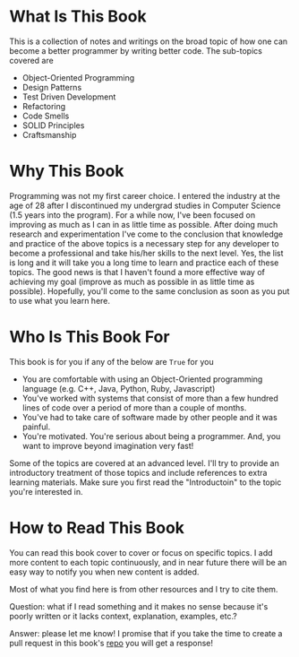 # What Is This Book

This is a collection of notes and writings on the broad topic of how one can become a better programmer by writing better code. The sub-topics covered are

* Object-Oriented Programming
* Design Patterns
* Test Driven Development
* Refactoring
* Code Smells
* SOLID Principles
* Craftsmanship

# Why This Book

Programming was not my first career choice. I entered the industry at the age of 28 after I discontinued my undergrad studies in Computer Science \(1.5 years into the program\). For a while now, I've been focused on improving as much as I can in as little time as possible. After doing much research and experimentation I've come to the conclusion that knowledge and practice of the above topics is a necessary step for any developer to become a professional and take his/her skills to the next level. Yes, the list is long and it will take you a long time to learn and practice each of these topics. The good news is that I haven't found a more effective way of achieving my goal \(improve as much as possible in as little time as possible\). Hopefully, you'll come to the same conclusion as soon as you put to use what you learn here.

# Who Is This Book For

This book is for you if any of the below are `True` for you

* You are comfortable with using an Object-Oriented programming language \(e.g. C++, Java, Python, Ruby, Javascript\)
* You've worked with systems that consist of more than a few hundred lines of code over a period of more than a couple of months.
* You've had to take care of software made by other people and it was painful.
* You're motivated. You're serious about being a programmer. And, you want to improve beyond imagination very fast!

Some of the topics are covered at an advanced level. I'll try to provide an introductory treatment of those topics and include references to extra learning materials. Make sure you first read the "Introductoin" to the topic you're interested in.

# How to Read This Book

You can read this book cover to cover or focus on specific topics. I add more content to each topic continuously, and in near future there will be an easy way to notify you when new content is added.

Most of what you find here is from other resources and I try to cite them.

Question: what if I read something and it makes no sense because it's poorly written or it lacks context, explanation, examples, etc.?

Answer: please let me know! I promise that if you take the time to create a pull request in this book's [repo](https://github.com/mikaeilorfanian/BetterCoderBook) you will get a response!

